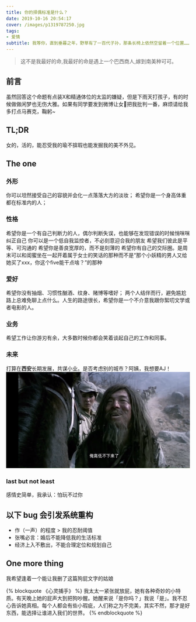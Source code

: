 ```yaml
---
title: 你的择偶标准是什么？
date: 2019-10-16 20:54:17
cover: /images/p1319787250.jpg
tags:
- 爱情
subtitle: 我等你，直到垂暮之年，野草有了一百代子孙，那条长椅上依然空留着一个位置……
---
```

>这不是我最好的命,我最好的命是遇上一个巴西商人,嫁到南美种可可。
## 前言
虽然回答这个命题有点装X和精通体位的太监的嫌疑，但是下雨天打孩子，有的时候做做闲梦也无伤大雅。如果有同学要发到微博让女👊把我批判一番，麻烦请给我多打点马赛克，鞠躬~
## TL;DR
女的，活的，能忍受我的瑜不揜瑕也能发掘我的美不外见。
## The one
### 外形
你可以坦然接受自己的容貌并会化一点落落大方的淡妆；
希望你是一个身高体重都在标准内的人；
### 性格
希望你是一个有自己判断力的人，偶尔判断失误，也能够在发现错误的时候悄咪咪纠正自己
你可以是一个低自我监控者，不必刻意迎合我的朋友
希望我们彼此是平等、可沟通的
希望你是善良宽厚的，而不是刻薄的
希望你有自己的交际圈。是周末可以和闺蜜坐在一起开着属于女士的笑话的那种而不是“那个小妖精的男人又给她买了xxx，你这个five能干点啥？”的那种
### 爱好
希望你没有抽烟、习惯性酗酒、纹身、赌博等嗜好；
两个人结伴而行，避免尴尬路上总难免聊上点什么。人生的路途很长，希望你是一个不介意我跟你絮叨文学或者电影的人。
### 业务
希望工作让你游刃有余，大多数时候你都会笑着谈起自己的工作和同事。
### 未来
打算在**西安**长期发展，共谋小业。是否考虑别的城市？阿姨，我想要AJ！
![高低不下来了](/images/Snipaste_2019-10-16_22-50-08.png)
### last but not least
感情史简单，我承认：怕玩不过你
## 以下 bug 会引发系统重构
- 作（一声）的程度 > 我的忍耐阈值
- 张嘴必言：婚后不能降低我的生活标准
- 经济上入不敷出，不能合理定位和规划自己

## One more thing
我希望逢着一个能让我删了这篇狗屁文字的姑娘

{% blockquote 《心灵捕手》 %}
我太太一紧张就放屁，她有各种奇妙的小特质。有天晚上她的屁声大到把狗吵醒。她醒来说「是你吗？」我说「是」。我不忍心告诉她真相。每个人都会有些小瑕疵，人们称之为不完美，其实不然，那才是好东西，能选择让谁进入我们的世界。
{% endblockquote %}
